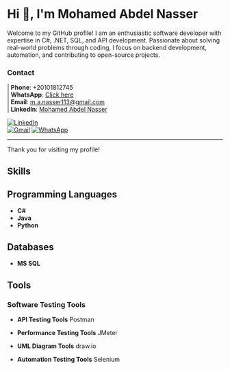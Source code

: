# Hi 👋, I'm Mohamed Abdel Nasser

Welcome to my GitHub profile! I am an enthusiastic software developer with expertise in C#, .NET, SQL, and API development. Passionate about solving real-world problems through coding, I focus on backend development, automation, and contributing to open-source projects.



### Contact 
| **Phone**: +20101812745  
| **WhatsApp**: [Click here](http://wa.me/+201018127745)  
| **Email**: [m.a.nasser113@gmail.com](mailto:m.a.nasser113@gmail.com)  
| **LinkedIn**: [Mohamed Abdel Nasser](https://www.linkedin.com/in/mohamed-abdel-nasser-75014019a/)  


[![LinkedIn](https://img.shields.io/badge/LinkedIn-blue?style=flat&logo=linkedin)](https://www.linkedin.com/in/mohamed-abdel-nasser-75014019a/)  
[![Gmail](https://img.shields.io/badge/Email-red?style=flat&logo=gmail&logoColor=white)](mailto:m.a.nasser113@gmail.com)
[![WhatsApp](https://img.shields.io/badge/WhatsApp-green?style=flat&logo=whatsapp&logoColor=white)](https://wa.me/+20101812745)

---

Thank you for visiting my profile!



## Skills

## Programming Languages
- **C#**
- **Java**
- **Python**

## Databases
- **MS SQL**

## Tools
### Software Testing Tools
- **API Testing Tools**
       Postman

- **Performance Testing Tools**
      JMeter

- **UML Diagram Tools**
       draw.io

- **Automation Testing Tools**
      Selenium
